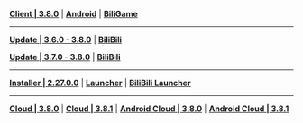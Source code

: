 **[Client | 3.8.0](https://autopatchcnws.yuanshen.com/client_app/download/pc_zip/20230625120029_C0NLGkC0fxSaNKnu/YuanShen_3.8.0.zip)** | **[Android](https://autopatchcnws.yuanshen.com/client_app/download/Android/20230625152748_Ih7bdShLfP9DkxVD/mihoyo/yuanshen_3.8.0.apk)** | **[BiliGame](https://pkg.biligame.com/games/ys_3.8.0_15672274_15939604_20230626_020819_f082c.apk)**

---

**[Update | 3.6.0 - 3.8.0](https://autopatchcnws.yuanshen.com/client_app/update/hk4e_cn/18/game_3.6.0_3.8.0_hdiff_d6T4UvgOmZAF8Dti.zip)** | **[BiliBili](https://autopatchcnws.yuanshen.com/client_app/update/hk4e_cn/17/game_3.6.0_3.8.0_hdiff_WJIkwp7AdYjZ2hgP.zip)**

**[Update | 3.7.0 - 3.8.0](https://autopatchcnws.yuanshen.com/client_app/update/hk4e_cn/18/game_3.7.0_3.8.0_hdiff_9NyUn6a8I2Og7eVD.zip)** | **[BiliBili](https://autopatchcnws.yuanshen.com/client_app/update/hk4e_cn/17/game_3.7.0_3.8.0_hdiff_qnDvEGhOC1purdcW.zip)**

---

**[Installer | 2.27.0.0](https://autopatchcnws.yuanshen.com/client_app/download/launcher/20230625145853_3mVP4q9cR5z7F88A/mihoyo/yuanshen_setup_20230619213504.exe)** | **[Launcher](https://autopatchcnws.yuanshen.com/client_app/update/hk4e_cn/18/update_20230620151200_600b4a94fpCHyZsd.zip)** | **[BiliBili Launcher](https://autopatchcnws.yuanshen.com/client_app/update/hk4e_cn/17/update_20230620152631_600b4a94zNTtECDr.zip)**

---

**[Cloud | 3.8.0](https://autopatchcnws.yuanshen.com/client_app/download/cloudgame/pc/20230627163741_BwIybESbEyKTxDZA/mihoyo/yscloud_3.8.0.exe)** | **[Cloud | 3.8.1](https://cloudgame-static.mihoyo.com/app/pc/GenshinImpactCloudGame_3.8.1.835_release_prod_setup_20230619202210_mihoyo.exe)** | **[Android Cloud | 3.8.0](https://autopatchcnws.yuanshen.com/client_app/download/cloudgame/android/20230627163703_efPSmmGBhvEM1ZbS/mihoyo/yscloud_3.8.0.apk)** | **[Android Cloud | 3.8.1](https://autopatchcnws.yuanshen.com/client_app/download/cloudgame/android/20230627162955_fmUJRhtQiK1gJNO0/mihoyo/yscloud_3.8.1.apk)**
